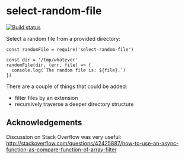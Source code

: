 select-random-file
==================

[![Build status](https://github.com/jfix/npm-random-file/actions/workflows/test.yml/badge.svg)](https://github.com/jfix/npm-random-file/actions)

Select a random file from a provided directory:

```
const randomFile = require('select-random-file')

const dir = '/tmp/whatever'
randomFile(dir, (err, file) => {
  console.log(`The random file is: ${file}.`)
})
```

There are a couple of things that could be added:

* filter files by an extension
* recursively traverse a deeper directory structure

Acknowledgements
----------------

Discussion on Stack Overflow was very useful: http://stackoverflow.com/questions/42425887/how-to-use-an-async-function-as-compare-function-of-array-filter
